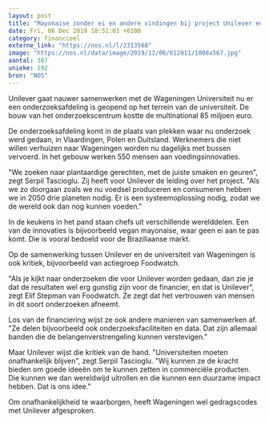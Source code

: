 ```yaml
---
layout: post
title: "Mayonaise zonder ei en andere vindingen bij project Unilever en universiteit"
date: Fri, 06 Dec 2019 18:51:03 +0100
category: financieel
externe_link: "https://nos.nl/l/2313568"
image: "https://nos.nl/data/image/2019/12/06/612011/1008x567.jpg"
aantal: 307
unieke: 192
bron: "NOS"
---
```


<p>Unilever gaat nauwer samenwerken met de Wageningen Universiteit nu er een onderzoeksafdeling is geopend op het terrein van de universiteit. De bouw van het onderzoekscentrum kostte de multinational 85 miljoen euro.</p>
<p>De onderzoeksafdeling komt in de plaats van plekken waar nu onderzoek werd gedaan, in Vlaardingen, Polen en Duitsland. Werknemers die niet willen verhuizen naar Wageningen worden nu dagelijks met bussen vervoerd. In het gebouw werken 550 mensen aan voedingsinnovaties.</p>
<p>"We zoeken naar plantaardige gerechten, met de juiste smaken en geuren", zegt Serpil Tascioglu. Zij heeft voor Unilever de leiding over het project. "Als we zo doorgaan zoals we nu voedsel produceren en consumeren hebben we in 2050 drie planeten nodig. Er is een systeemoplossing nodig, zodat we de wereld ook dan nog kunnen voeden."</p>
<p>In de keukens in het pand staan chefs uit verschillende werelddelen. Een van de innovaties is bijvoorbeeld vegan mayonaise, waar geen ei aan te pas komt. Die is vooral bedoeld voor de Braziliaanse markt.</p>
<p>Op de samenwerking tussen Unilever en de universiteit van Wageningen is ook kritiek, bijvoorbeeld van actiegroep Foodwatch.</p>
<p>"Als je kijkt naar onderzoeken die voor Unilever worden gedaan, dan zie je dat de resultaten wel erg gunstig zijn voor de financier, en dat is Unilever", zegt Elif Stepman van Foodwatch. Ze zegt dat het vertrouwen van mensen in dit soort onderzoeken afneemt.</p>
<p>Los van de financiering wijst ze ook andere manieren van samenwerken af. "Ze delen bijvoorbeeld ook onderzoeksfaciliteiten en data. Dat zijn allemaal banden die de belangenverstrengeling kunnen verstevigen."</p>
<p>Maar Unilever wijst die kritiek van de hand. "Universiteiten moeten onafhankelijk blijven", zegt Serpil Tascioglu. "Wij kunnen ze de kracht bieden om goede ideeën om te kunnen zetten in commerciële producten. Die kunnen we dan wereldwijd uitrollen en die kunnen een duurzame impact hebben. Dat is ons idee."</p>
<p>Om onafhankelijkheid te waarborgen, heeft Wageningen wel gedragscodes met Unilever afgesproken.</p>
